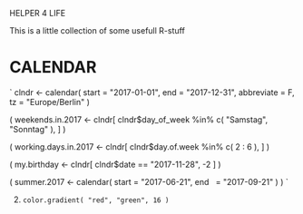 HELPER 4 LIFE

This is a little collection of some usefull R-stuff

# CALENDAR

`
clndr <-
	calendar(
		start = "2017-01-01",
		end   = "2017-12-31",
	abbreviate = F,
	tz = "Europe/Berlin" )

(
	weekends.in.2017 <-
		clndr[ clndr$day_of_week %in% c( "Samstag", "Sonntag" ), ] )

(
	working.days.in.2017 <-
		clndr[ clndr$day.of.week %in% c( 2 : 6 ), ] )

(
	my.birthday <-
		clndr[ clndr$date == "2017-11-28", -2 ] )

(
	summer.2017 <-
		calendar(
			start = "2017-06-21",
			end   = "2017-09-21" ) )
`

2.
	`color.gradient( "red", "green", 16 )`
	
